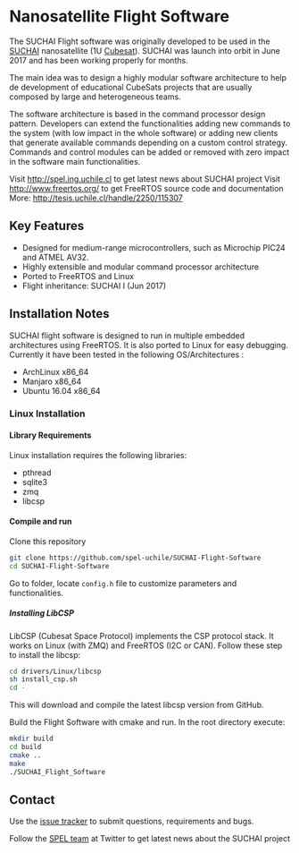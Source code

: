 # Nanosatellite Flight Software

The SUCHAI Flight software was originally developed to be used in the 
[SUCHAI](http://spel.ing.uchile.cl/suchai.html) nanosatellite (1U 
[Cubesat](https://en.wikipedia.org/wiki/CubeSat)). SUCHAI was launch into orbit 
in June 2017 and has been working properly for months.

The main idea was to design a highly modular software architecture to help de
development of educational CubeSats projects that are usually composed by
large and heterogeneous teams.

The software architecture is based in the command processor design pattern. Developers
can extend the functionalities adding new commands to the system (with low 
impact in the whole software) or adding new clients that generate available
commands depending on a custom control strategy. Commands and control modules 
can be added or removed with zero impact in the software main functionalities.

Visit http://spel.ing.uchile.cl to get latest news about SUCHAI project
Visit http://www.freertos.org/ to get FreeRTOS source code and documentation
More: http://tesis.uchile.cl/handle/2250/115307

## Key Features

* Designed for medium-range microcontrollers, such as Microchip PIC24 and ATMEL AV32.
* Highly extensible and modular command processor architecture
* Ported to FreeRTOS and Linux 
* Flight inheritance: SUCHAI I (Jun 2017)

## Installation Notes

SUCHAI flight software is designed to run in multiple embedded architectures 
using FreeRTOS. It is also ported to Linux for easy debugging. 
Currently it have been tested in the following OS/Architectures :

* ArchLinux x86_64
* Manjaro x86_64
* Ubuntu 16.04 x86_64

### Linux Installation

#### Library Requirements
Linux installation requires the following libraries:
* pthread 
* sqlite3
* zmq
* libcsp


#### Compile and run
Clone this repository

```bash
git clone https://github.com/spel-uchile/SUCHAI-Flight-Software
cd SUCHAI-Flight-Software
```
Go to folder, locate ```config.h``` file to customize parameters and 
functionalities.

##### Installing LibCSP
LibCSP (Cubesat Space Protocol) implements the CSP protocol stack. It works
on Linux (with ZMQ) and FreeRTOS (I2C or CAN). Follow these step to install
the libcsp:

```bash
cd drivers/Linux/libcsp
sh install_csp.sh
cd -
```

This will download and compile the latest libcsp version from GitHub.


Build the Flight Software with cmake and run. In the root directory execute:

```bash
mkdir build
cd build
cmake ..
make
./SUCHAI_Flight_Software
```

## Contact

Use the [issue tracker](https://github.com/spel-uchile/SUCHAI-Flight-Software/issues) 
to submit questions, requirements and bugs.

Follow the [SPEL team](https://twitter.com/SPEL_UCHILE) at Twitter to get latest 
news about the SUCHAI project